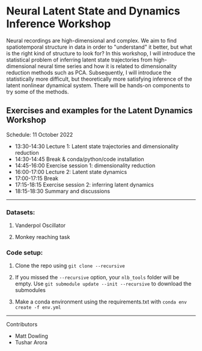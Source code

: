 # Neural Latent State and Dynamics Inference Workshop

Neural recordings are high-dimensional and complex.
 We aim to find spatiotemporal structure in data in order to "understand" it better, but what is the right kind of structure to look for?
In this workshop, I will introduce the statistical problem of inferring latent state trajectories from high-dimensional neural time series and how it is related to dimensionality reduction methods such as PCA.
Subsequently, I will introduce the statistically more difficult, but theoretically more satisfying inference of the latent nonlinear dynamical system.
There will be hands-on components to try some of the methods.

## Exercises and examples for the Latent Dynamics Workshop
Schedule: 11 October 2022

 - 13:30-14:30 Lecture 1: Latent state trajectories and dimensionality reduction
 - 14:30-14:45 Break & conda/python/code installation
 - 14:45-16:00 Exercise session 1: dimensionality reduction
 - 16:00-17:00 Lecture 2: Latent state dynamics
 - 17:00-17:15 Break
 - 17:15-18:15 Exercise session 2: inferring latent dynamics
 - 18:15-18:30 Summary and discussions

---

### Datasets:
1. Vanderpol Oscillator

1. Monkey reaching task

### Code setup:

1. Clone the repo using `git clone --recursive`

1. If you missed the `--recursive` option, your `nlb_tools` folder will be empty. Use `git submodule update --init --recursive` to download the submodules

1. Make a conda environment using the requirements.txt with 
    `conda env create -f env.yml`

---
Contributors

 - Matt Dowling
 - Tushar Arora
